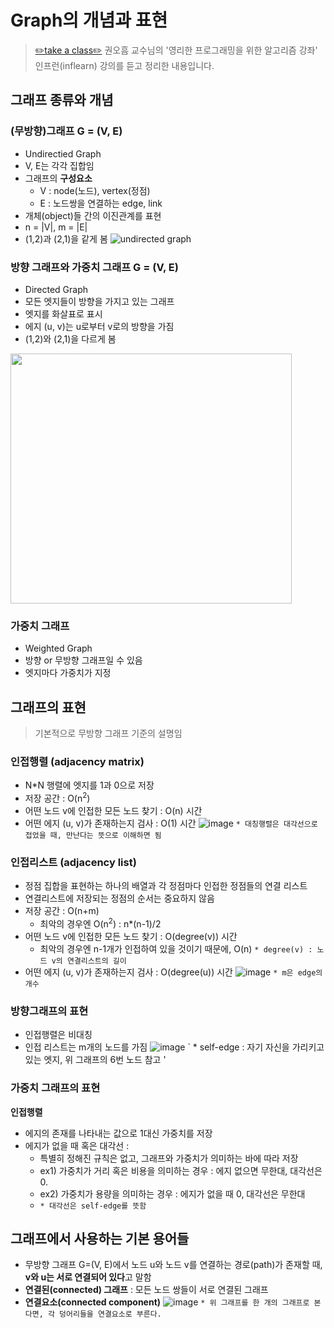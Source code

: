 # Graph의 개념과 표현
> [✏️take a class✏️](https://www.inflearn.com/course/%EC%95%8C%EA%B3%A0%EB%A6%AC%EC%A6%98-%EA%B0%95%EC%A2%8C/dashboard)
> 권오흠 교수님의 '영리한 프로그래밍을 위한 알고리즘 강좌' 인프런(inflearn) 강의를 듣고 정리한 내용입니다.


## 그래프 종류와 개념
### (무방향)그래프 G = (V, E)
- Undirectied Graph
- V, E는 각각 집합임
- 그래프의 **구성요소**
    - V : node(노드), vertex(정점)
    - E : 노드쌍을 연결하는 edge, link
- 개체(object)들 간의 이진관계를 표현
- n = |V|, m = |E|
- (1,2)과 (2,1)을 같게 봄
![undirected graph](https://github.com/user-attachments/assets/8042cd5a-fe9e-4307-b524-90ecd16e69db)

### 방향 그래프와 가중치 그래프 G = (V, E)
- Directed Graph
- 모든 엣지들이 방향을 가지고 있는 그래프
- 엣지를 화살표로 표시
- 에지 (u, v)는 u로부터 v로의 방향을 가짐
- (1,2)와 (2,1)을 다르게 봄
<img src="https://github.com/user-attachments/assets/32b647c8-0646-4e41-b581-5e2b03771b8a" width="450" height="400"/>

### 가중치 그래프
- Weighted Graph
- 방향 or 무방향 그래프일 수 있음
- 엣지마다 가중치가 지정


## 그래프의 표현
> 기본적으로 무방향 그래프 기준의 설명임
### 인접행렬 (adjacency matrix)
- N*N 행렬에 엣지를 1과 0으로 저장
- 저장 공간 : O(n<sup>2</sup>)
- 어떤 노드 v에 인접한 모든 노드 찾기 : O(n) 시간
- 어떤 에지 (u, v)가 존재하는지 검사 : O(1) 시간
![image](https://github.com/user-attachments/assets/a465666f-384a-47d9-ad09-25fdf425db8f)
` * 대칭행렬은 대각선으로 접었을 때, 만난다는 뜻으로 이해하면 됨 `

### 인접리스트 (adjacency list)
- 정점 집합을 표현하는 하나의 배열과 각 정점마다 인접한 정점들의 연결 리스트
- 연결리스트에 저장되는 정점의 순서는 중요하지 않음
- 저장 공간 : O(n+m)
  - 최악의 경우엔 O(n<sup>2</sup>) : n*(n-1)/2
- 어떤 노드 v에 인접한 모든 노드 찾기 : O(degree(v)) 시간
  - 최악의 경우엔 n-1개가 인접하여 있을 것이기 때문에, O(n)
  ` * degree(v) : 노드 v의 연결리스트의 길이 `
- 어떤 에지 (u, v)가 존재하는지 검사 : O(degree(u)) 시간
![image](https://github.com/user-attachments/assets/5e035a9d-f910-4e70-b2ed-e8b1cb57271f)
` * m은 edge의 개수 `

### 방향그래프의 표현
- 인접행렬은 비대칭
- 인접 리스트는 m개의 노드를 가짐
![image](https://github.com/user-attachments/assets/442aa7c1-e112-439f-8aeb-dfa533df011e)
` * self-edge : 자기 자신을 가리키고 있는 엣지, 위 그래프의 6번 노드 참고 '

### 가중치 그래프의 표현
**인접행렬**
- 에지의 존재를 나타내는 값으로 1대신 가중치를 저장
- 에지가 없을 때 혹은 대각선 :
  - 특별히 정해진 규칙은 없고, 그래프와 가중치가 의미하는 바에 따라 저장
  - ex1) 가중치가 거리 혹은 비용을 의미하는 경우 : 에지 없으면 무한대, 대각선은 0.
  - ex2) 가중치가 용량을 의미하는 경우 : 에지가 없을 때 0, 대각선은 무한대
  - ` * 대각선은 self-edge를 뜻함 `
 
## 그래프에서 사용하는 기본 용어들
- 무방향 그래프 G=(V, E)에서 노드 u와 노드 v를 연결하는 경로(path)가 존재할 때, **v와 u는 서로 연결되어 있다**고 말함
- **연결된(connected) 그래프** : 모든 노드 쌍들이 서로 연결된 그래프
- **연결요소(connected component)**
![image](https://github.com/user-attachments/assets/0dc3f612-8b2c-48ea-b176-3feb49c13026)
` * 위 그래프를 한 개의 그래프로 본다면, 각 덩어리들을 연결요소로 부른다. `
